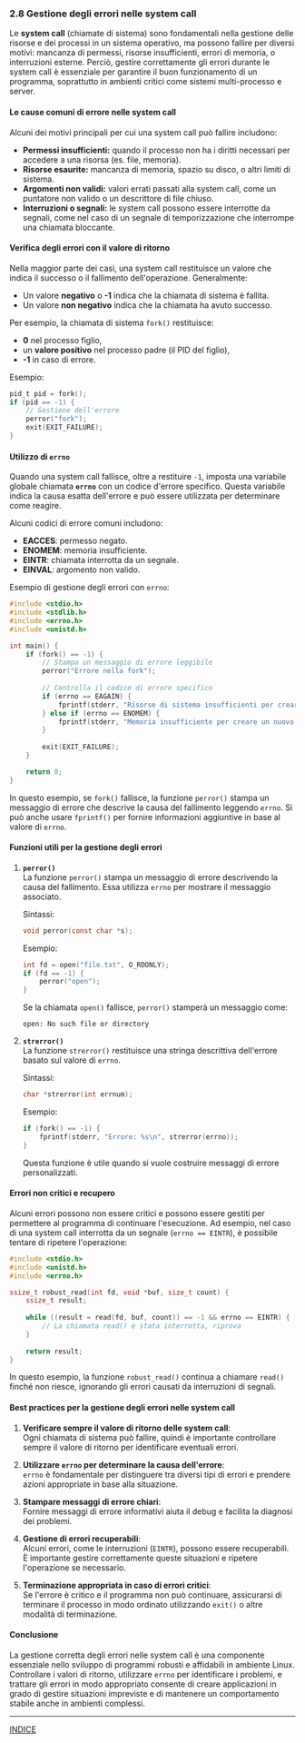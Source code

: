 ### 2.8 Gestione degli errori nelle system call

Le **system call** (chiamate di sistema) sono fondamentali nella gestione delle risorse e dei processi in un sistema operativo, ma possono fallire per diversi motivi: mancanza di permessi, risorse insufficienti, errori di memoria, o interruzioni esterne. Perciò, gestire correttamente gli errori durante le system call è essenziale per garantire il buon funzionamento di un programma, soprattutto in ambienti critici come sistemi multi-processo e server.

#### **Le cause comuni di errore nelle system call**

Alcuni dei motivi principali per cui una system call può fallire includono:
- **Permessi insufficienti:** quando il processo non ha i diritti necessari per accedere a una risorsa (es. file, memoria).
- **Risorse esaurite:** mancanza di memoria, spazio su disco, o altri limiti di sistema.
- **Argomenti non validi:** valori errati passati alla system call, come un puntatore non valido o un descrittore di file chiuso.
- **Interruzioni o segnali:** le system call possono essere interrotte da segnali, come nel caso di un segnale di temporizzazione che interrompe una chiamata bloccante.

#### **Verifica degli errori con il valore di ritorno**

Nella maggior parte dei casi, una system call restituisce un valore che indica il successo o il fallimento dell'operazione. Generalmente:
- Un valore **negativo** o **-1** indica che la chiamata di sistema è fallita.
- Un valore **non negativo** indica che la chiamata ha avuto successo.

Per esempio, la chiamata di sistema `fork()` restituisce:
- **0** nel processo figlio,
- un **valore positivo** nel processo padre (il PID del figlio),
- **-1** in caso di errore.

Esempio:
```c
pid_t pid = fork();
if (pid == -1) {
    // Gestione dell'errore
    perror("fork");
    exit(EXIT_FAILURE);
}
```

#### **Utilizzo di `errno`**

Quando una system call fallisce, oltre a restituire `-1`, imposta una variabile globale chiamata **`errno`** con un codice d'errore specifico. Questa variabile indica la causa esatta dell'errore e può essere utilizzata per determinare come reagire.

Alcuni codici di errore comuni includono:
- **EACCES**: permesso negato.
- **ENOMEM**: memoria insufficiente.
- **EINTR**: chiamata interrotta da un segnale.
- **EINVAL**: argomento non valido.

Esempio di gestione degli errori con `errno`:
```c
#include <stdio.h>
#include <stdlib.h>
#include <errno.h>
#include <unistd.h>

int main() {
    if (fork() == -1) {
        // Stampa un messaggio di errore leggibile
        perror("Errore nella fork");
        
        // Controlla il codice di errore specifico
        if (errno == EAGAIN) {
            fprintf(stderr, "Risorse di sistema insufficienti per creare un nuovo processo.\n");
        } else if (errno == ENOMEM) {
            fprintf(stderr, "Memoria insufficiente per creare un nuovo processo.\n");
        }
        
        exit(EXIT_FAILURE);
    }

    return 0;
}
```

In questo esempio, se `fork()` fallisce, la funzione `perror()` stampa un messaggio di errore che descrive la causa del fallimento leggendo `errno`. Si può anche usare `fprintf()` per fornire informazioni aggiuntive in base al valore di `errno`.

#### **Funzioni utili per la gestione degli errori**

1. **`perror()`**  
   La funzione `perror()` stampa un messaggio di errore descrivendo la causa del fallimento. Essa utilizza `errno` per mostrare il messaggio associato.

   Sintassi:
   ```c
   void perror(const char *s);
   ```

   Esempio:
   ```c
   int fd = open("file.txt", O_RDONLY);
   if (fd == -1) {
       perror("open");
   }
   ```

   Se la chiamata `open()` fallisce, `perror()` stamperà un messaggio come:
   ```
   open: No such file or directory
   ```

2. **`strerror()`**  
   La funzione `strerror()` restituisce una stringa descrittiva dell'errore basato sul valore di `errno`.

   Sintassi:
   ```c
   char *strerror(int errnum);
   ```

   Esempio:
   ```c
   if (fork() == -1) {
       fprintf(stderr, "Errore: %s\n", strerror(errno));
   }
   ```

   Questa funzione è utile quando si vuole costruire messaggi di errore personalizzati.

#### **Errori non critici e recupero**

Alcuni errori possono non essere critici e possono essere gestiti per permettere al programma di continuare l'esecuzione. Ad esempio, nel caso di una system call interrotta da un segnale (`errno == EINTR`), è possibile tentare di ripetere l'operazione:

```c
#include <stdio.h>
#include <unistd.h>
#include <errno.h>

ssize_t robust_read(int fd, void *buf, size_t count) {
    ssize_t result;
    
    while ((result = read(fd, buf, count)) == -1 && errno == EINTR) {
        // La chiamata read() è stata interrotta, riprova
    }
    
    return result;
}
```

In questo esempio, la funzione `robust_read()` continua a chiamare `read()` finché non riesce, ignorando gli errori causati da interruzioni di segnali.

#### **Best practices per la gestione degli errori nelle system call**

1. **Verificare sempre il valore di ritorno delle system call**:  
   Ogni chiamata di sistema può fallire, quindi è importante controllare sempre il valore di ritorno per identificare eventuali errori.

2. **Utilizzare `errno` per determinare la causa dell'errore**:  
   `errno` è fondamentale per distinguere tra diversi tipi di errori e prendere azioni appropriate in base alla situazione.

3. **Stampare messaggi di errore chiari**:  
   Fornire messaggi di errore informativi aiuta il debug e facilita la diagnosi dei problemi.

4. **Gestione di errori recuperabili**:  
   Alcuni errori, come le interruzioni (`EINTR`), possono essere recuperabili. È importante gestire correttamente queste situazioni e ripetere l'operazione se necessario.

5. **Terminazione appropriata in caso di errori critici**:  
   Se l'errore è critico e il programma non può continuare, assicurarsi di terminare il processo in modo ordinato utilizzando `exit()` o altre modalità di terminazione.

#### **Conclusione**

La gestione corretta degli errori nelle system call è una componente essenziale nello sviluppo di programmi robusti e affidabili in ambiente Linux. Controllare i valori di ritorno, utilizzare `errno` per identificare i problemi, e trattare gli errori in modo appropriato consente di creare applicazioni in grado di gestire situazioni impreviste e di mantenere un comportamento stabile anche in ambienti complessi.

---
[INDICE](README.md)